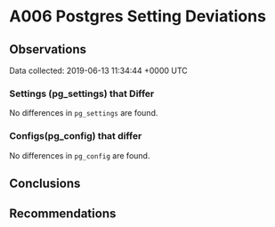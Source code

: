 # A006 Postgres Setting Deviations #

## Observations ##
Data collected: 2019-06-13 11:34:44 +0000 UTC  

### Settings (pg_settings) that Differ ###

No differences in `pg_settings` are found.

### Configs(pg_config) that differ ###

No differences in `pg_config` are found.



## Conclusions ##


## Recommendations ##


